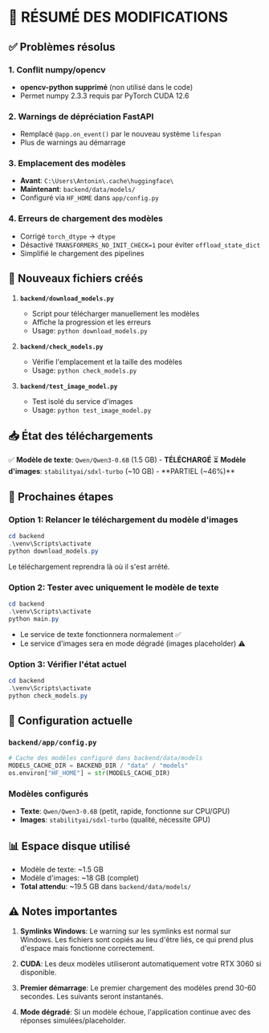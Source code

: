 # 📝 RÉSUMÉ DES MODIFICATIONS

## ✅ Problèmes résolus

### 1. Conflit numpy/opencv
- **opencv-python supprimé** (non utilisé dans le code)
- Permet numpy 2.3.3 requis par PyTorch CUDA 12.6

### 2. Warnings de dépréciation FastAPI
- Remplacé `@app.on_event()` par le nouveau système `lifespan`
- Plus de warnings au démarrage

### 3. Emplacement des modèles
- **Avant**: `C:\Users\Antonin\.cache\huggingface\`
- **Maintenant**: `backend/data/models/`
- Configuré via `HF_HOME` dans `app/config.py`

### 4. Erreurs de chargement des modèles
- Corrigé `torch_dtype` → `dtype`
- Désactivé `TRANSFORMERS_NO_INIT_CHECK=1` pour éviter `offload_state_dict`
- Simplifié le chargement des pipelines

## 📂 Nouveaux fichiers créés

1. **`backend/download_models.py`**
   - Script pour télécharger manuellement les modèles
   - Affiche la progression et les erreurs
   - Usage: `python download_models.py`

2. **`backend/check_models.py`**
   - Vérifie l'emplacement et la taille des modèles
   - Usage: `python check_models.py`

3. **`backend/test_image_model.py`**
   - Test isolé du service d'images
   - Usage: `python test_image_model.py`

## 📥 État des téléchargements

✅ **Modèle de texte**: `Qwen/Qwen3-0.6B` (1.5 GB) - **TÉLÉCHARGÉ**
⏳ **Modèle d'images**: `stabilityai/sdxl-turbo` (~10 GB) - **PARTIEL (~46%)**

## 🚀 Prochaines étapes

### Option 1: Relancer le téléchargement du modèle d'images
```powershell
cd backend
.\venv\Scripts\activate
python download_models.py
```
Le téléchargement reprendra là où il s'est arrêté.

### Option 2: Tester avec uniquement le modèle de texte
```powershell
cd backend
.\venv\Scripts\activate
python main.py
```
- Le service de texte fonctionnera normalement ✅
- Le service d'images sera en mode dégradé (images placeholder) ⚠️

### Option 3: Vérifier l'état actuel
```powershell
cd backend
.\venv\Scripts\activate
python check_models.py
```

## 🔧 Configuration actuelle

### `backend/app/config.py`
```python
# Cache des modèles configuré dans backend/data/models
MODELS_CACHE_DIR = BACKEND_DIR / "data" / "models"
os.environ["HF_HOME"] = str(MODELS_CACHE_DIR)
```

### Modèles configurés
- **Texte**: `Qwen/Qwen3-0.6B` (petit, rapide, fonctionne sur CPU/GPU)
- **Images**: `stabilityai/sdxl-turbo` (qualité, nécessite GPU)

## 📊 Espace disque utilisé

- Modèle de texte: ~1.5 GB
- Modèle d'images: ~18 GB (complet)
- **Total attendu**: ~19.5 GB dans `backend/data/models/`

## ⚠️ Notes importantes

1. **Symlinks Windows**: Le warning sur les symlinks est normal sur Windows. Les fichiers sont copiés au lieu d'être liés, ce qui prend plus d'espace mais fonctionne correctement.

2. **CUDA**: Les deux modèles utiliseront automatiquement votre RTX 3060 si disponible.

3. **Premier démarrage**: Le premier chargement des modèles prend 30-60 secondes. Les suivants seront instantanés.

4. **Mode dégradé**: Si un modèle échoue, l'application continue avec des réponses simulées/placeholder.
